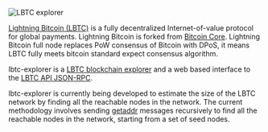 ![LBTC explorer](https://lbtc.io/img/logo-w-t-light.png "LBTC explorer")

[Lightning Bitcoin (LBTC)](https://lbtc.io) is a fully decentralized Internet-of-value protocol for global payments. Lightning Bitcoin is forked from [Bitcoin Core](https://bitcoin.org/). Lightning Bitcoin full node replaces PoW consensus of Bitcoin with DPoS, it means LBTC fully meets bitcoin standard expect consensus algorithm.

lbtc-explorer is a [LBTC blockchain explorer](https://lbtc.me) and a web based interface to the [LBTC API JSON-RPC](https://lbtc.me/lbtc/rpc). 

lbtc-explorer is currently being developed to  estimate the size of the LBTC network by finding all the reachable nodes in the network. The current methodology involves sending [getaddr](https://en.bitcoin.it/wiki/Protocol_specification#getaddr) messages recursively to find all the reachable nodes in the network, starting from a set of seed nodes.


